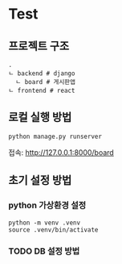 # Test

## 프로젝트 구조
```
.
ㄴ backend # django
  ㄴ board # 게시판앱
ㄴ frontend # react
```

## 로컬 실행 방법
```shell
python manage.py runserver
```

접속: http://127.0.0.1:8000/board

## 초기 설정 방법

### python 가상환경 설정
```shell
python -m venv .venv
source .venv/bin/activate
```

### TODO DB 설정 방법
